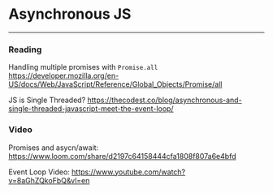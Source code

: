 # Asynchronous JS

---

### Reading

Handling multiple promises with `Promise.all`
https://developer.mozilla.org/en-US/docs/Web/JavaScript/Reference/Global_Objects/Promise/all

JS is Single Threaded?
https://thecodest.co/blog/asynchronous-and-single-threaded-javascript-meet-the-event-loop/

### Video

Promises and asycn/await:
https://www.loom.com/share/d2197c64158444cfa1808f807a6e4bfd

Event Loop Video:
https://www.youtube.com/watch?v=8aGhZQkoFbQ&vl=en
